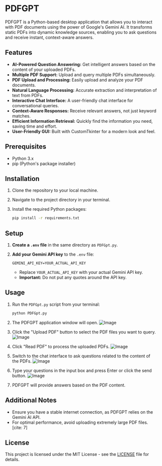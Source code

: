 # PDFGPT

PDFGPT is a Python-based desktop application that allows you to interact with PDF documents using the power of Google's Gemini AI. It transforms static PDFs into dynamic knowledge sources, enabling you to ask questions and receive instant, context-aware answers.

## Features

* **AI-Powered Question Answering:** Get intelligent answers based on the content of your uploaded PDFs.
* **Multiple PDF Support:** Upload and query multiple PDFs simultaneously.
* **PDF Upload and Processing:** Easily upload and analyze your PDF documents.
* **Natural Language Processing:** Accurate extraction and interpretation of text from PDFs.
* **Interactive Chat Interface:** A user-friendly chat interface for conversational queries.
* **Context-Aware Responses:** Receive relevant answers, not just keyword matches.
* **Efficient Information Retrieval:** Quickly find the information you need, saving time and effort.
* **User-Friendly GUI:** Built with CustomTkinter for a modern look and feel.

## Prerequisites

* Python 3.x
* pip (Python's package installer)

## Installation

1.  Clone the repository to your local machine.
2.  Navigate to the project directory in your terminal.
3.  Install the required Python packages:

    ```bash
    pip install -r requirements.txt
    ```

## Setup

1.  **Create a `.env` file** in the same directory as `PDFGpt.py`.
2.  **Add your Gemini API key** to the `.env` file:

    ```
    GEMINI_API_KEY=YOUR_ACTUAL_API_KEY
    ```

    * Replace `YOUR_ACTUAL_API_KEY` with your actual Gemini API key.
    * **Important:** Do not put any quotes around the API key.

## Usage

1.  Run the `PDFGpt.py` script from your terminal:

    ```bash
    python PDFGpt.py
    ```

2.  The PDFGPT application window will open.
![Image](https://github.com/user-attachments/assets/1751e5db-d08e-4da6-8519-474140420530)
4.  Click the "Upload PDF" button to select the PDF files you want to query.
![Image](https://github.com/user-attachments/assets/1c790a97-5844-4acd-9dc6-79275369e3e7)
6.  Click "Read PDF" to process the uploaded PDFs.
![Image](https://github.com/user-attachments/assets/ac4afe19-4012-47c3-8dbe-973120076013)
8.  Switch to the chat interface to ask questions related to the content of the PDFs.
![Image](https://github.com/user-attachments/assets/1d65a6ec-12c6-46fe-a79d-c333e8a7849d)
10.  Type your questions in the input box and press Enter or click the send button.
![Image](https://github.com/user-attachments/assets/1434b49d-2e8f-4359-8ef0-22281983ab20)
12.  PDFGPT will provide answers based on the PDF content.

##  Additional Notes

* Ensure you have a stable internet connection, as PDFGPT relies on the Gemini AI API.
* For optimal performance, avoid uploading extremely large PDF files. [cite: 7]


## License

This project is licensed under the MIT License - see the [LICENSE](https://github.com/SudarshiniM/PDFGPT/blob/460b73e43926fff85fccb115adcca9f91c7456d6/LICENSE) file for details.
